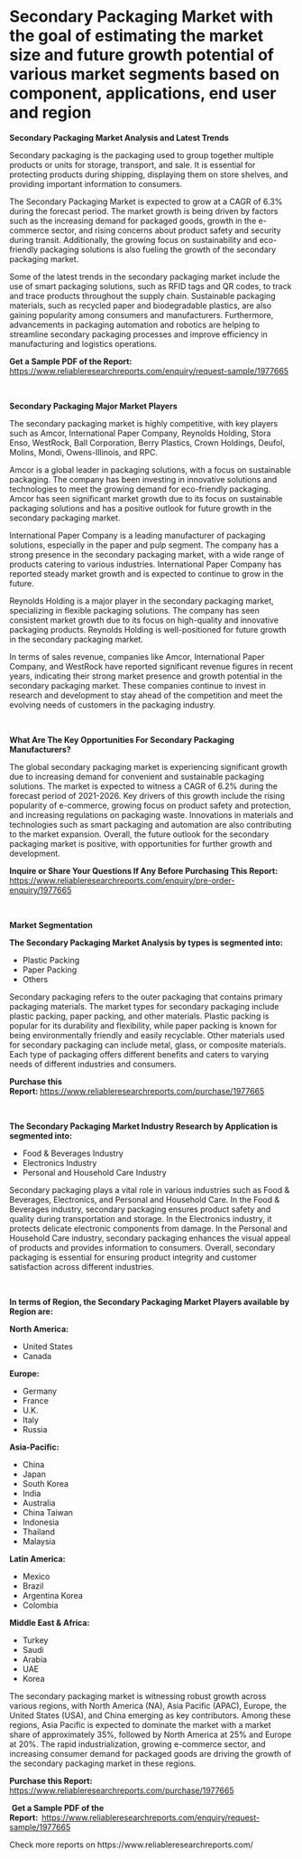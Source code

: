 <p><h1>Secondary Packaging Market with the goal of estimating the market size and future growth potential of various market segments based on component, applications, end user and region</h1></p><p><strong>Secondary Packaging Market Analysis and Latest Trends</strong></p>
<p><p>Secondary packaging is the packaging used to group together multiple products or units for storage, transport, and sale. It is essential for protecting products during shipping, displaying them on store shelves, and providing important information to consumers.</p><p>The Secondary Packaging Market is expected to grow at a CAGR of 6.3% during the forecast period. The market growth is being driven by factors such as the increasing demand for packaged goods, growth in the e-commerce sector, and rising concerns about product safety and security during transit. Additionally, the growing focus on sustainability and eco-friendly packaging solutions is also fueling the growth of the secondary packaging market.</p><p>Some of the latest trends in the secondary packaging market include the use of smart packaging solutions, such as RFID tags and QR codes, to track and trace products throughout the supply chain. Sustainable packaging materials, such as recycled paper and biodegradable plastics, are also gaining popularity among consumers and manufacturers. Furthermore, advancements in packaging automation and robotics are helping to streamline secondary packaging processes and improve efficiency in manufacturing and logistics operations.</p></p>
<p><strong>Get a Sample PDF of the Report:&nbsp;</strong> <a href="https://www.reliableresearchreports.com/enquiry/request-sample/1977665">https://www.reliableresearchreports.com/enquiry/request-sample/1977665</a></p>
<p>&nbsp;</p>
<p><strong>Secondary Packaging Major Market Players</strong></p>
<p><p>The secondary packaging market is highly competitive, with key players such as Amcor, International Paper Company, Reynolds Holding, Stora Enso, WestRock, Ball Corporation, Berry Plastics, Crown Holdings, Deufol, Molins, Mondi, Owens-Illinois, and RPC.</p><p>Amcor is a global leader in packaging solutions, with a focus on sustainable packaging. The company has been investing in innovative solutions and technologies to meet the growing demand for eco-friendly packaging. Amcor has seen significant market growth due to its focus on sustainable packaging solutions and has a positive outlook for future growth in the secondary packaging market.</p><p>International Paper Company is a leading manufacturer of packaging solutions, especially in the paper and pulp segment. The company has a strong presence in the secondary packaging market, with a wide range of products catering to various industries. International Paper Company has reported steady market growth and is expected to continue to grow in the future.</p><p>Reynolds Holding is a major player in the secondary packaging market, specializing in flexible packaging solutions. The company has seen consistent market growth due to its focus on high-quality and innovative packaging products. Reynolds Holding is well-positioned for future growth in the secondary packaging market.</p><p>In terms of sales revenue, companies like Amcor, International Paper Company, and WestRock have reported significant revenue figures in recent years, indicating their strong market presence and growth potential in the secondary packaging market. These companies continue to invest in research and development to stay ahead of the competition and meet the evolving needs of customers in the packaging industry.</p></p>
<p>&nbsp;</p>
<p><strong>What Are The Key Opportunities For Secondary Packaging Manufacturers?</strong></p>
<p><p>The global secondary packaging market is experiencing significant growth due to increasing demand for convenient and sustainable packaging solutions. The market is expected to witness a CAGR of 6.2% during the forecast period of 2021-2026. Key drivers of this growth include the rising popularity of e-commerce, growing focus on product safety and protection, and increasing regulations on packaging waste. Innovations in materials and technologies such as smart packaging and automation are also contributing to the market expansion. Overall, the future outlook for the secondary packaging market is positive, with opportunities for further growth and development.</p></p>
<p><strong>Inquire or Share Your Questions If Any Before Purchasing This Report:</strong> <a href="https://www.reliableresearchreports.com/enquiry/pre-order-enquiry/1977665">https://www.reliableresearchreports.com/enquiry/pre-order-enquiry/1977665</a></p>
<p>&nbsp;</p>
<p><strong>Market Segmentation</strong></p>
<p><strong>The Secondary Packaging Market Analysis by types is segmented into:</strong></p>
<p><ul><li>Plastic Packing</li><li>Paper Packing</li><li>Others</li></ul></p>
<p><p>Secondary packaging refers to the outer packaging that contains primary packaging materials. The market types for secondary packaging include plastic packing, paper packing, and other materials. Plastic packing is popular for its durability and flexibility, while paper packing is known for being environmentally friendly and easily recyclable. Other materials used for secondary packaging can include metal, glass, or composite materials. Each type of packaging offers different benefits and caters to varying needs of different industries and consumers.</p></p>
<p><strong>Purchase this Report:&nbsp;</strong><a href="https://www.reliableresearchreports.com/purchase/1977665">https://www.reliableresearchreports.com/purchase/1977665</a></p>
<p>&nbsp;</p>
<p><strong>The Secondary Packaging Market Industry Research by Application is segmented into:</strong></p>
<p><ul><li>Food & Beverages Industry</li><li>Electronics Industry</li><li>Personal and Household Care Industry</li></ul></p>
<p><p>Secondary packaging plays a vital role in various industries such as Food & Beverages, Electronics, and Personal and Household Care. In the Food & Beverages industry, secondary packaging ensures product safety and quality during transportation and storage. In the Electronics industry, it protects delicate electronic components from damage. In the Personal and Household Care industry, secondary packaging enhances the visual appeal of products and provides information to consumers. Overall, secondary packaging is essential for ensuring product integrity and customer satisfaction across different industries.</p></p>
<p>&nbsp;</p>
<p><strong>In terms of Region, the Secondary Packaging Market Players available by Region are:</strong></p>
<p>
    <p> <strong> North America: </strong>
        <ul>
            <li>United States</li>
            <li>Canada</li>
        </ul>
        </p> 
    <p> <strong> Europe: </strong>
        <ul>
            <li>Germany</li>
            <li>France</li>
            <li>U.K.</li>
            <li>Italy</li>
            <li>Russia</li>
        </ul>
        </p> 
    <p> <strong> Asia-Pacific: </strong>
        <ul>
            <li>China</li>
            <li>Japan</li>
            <li>South Korea</li>
            <li>India</li>
            <li>Australia</li>
            <li>China Taiwan</li>
            <li>Indonesia</li>
            <li>Thailand</li>
            <li>Malaysia</li>
        </ul>
        </p> 
    <p> <strong> Latin America: </strong>
        <ul>
            <li>Mexico</li>
            <li>Brazil</li>
            <li>Argentina Korea</li>
            <li>Colombia</li>
        </ul>
        </p> 
    <p> <strong> Middle East & Africa: </strong>
        <ul>
            <li>Turkey</li>
            <li>Saudi</li>
            <li>Arabia</li>
            <li>UAE</li>
            <li>Korea</li>
        </ul>
    </p>
    </p>
<p><p>The secondary packaging market is witnessing robust growth across various regions, with North America (NA), Asia Pacific (APAC), Europe, the United States (USA), and China emerging as key contributors. Among these regions, Asia Pacific is expected to dominate the market with a market share of approximately 35%, followed by North America at 25% and Europe at 20%. The rapid industrialization, growing e-commerce sector, and increasing consumer demand for packaged goods are driving the growth of the secondary packaging market in these regions.</p></p>
<p><strong>Purchase this Report: </strong><a href="https://www.reliableresearchreports.com/purchase/1977665">https://www.reliableresearchreports.com/purchase/1977665</a></p>
<p>&nbsp;<strong>Get a Sample PDF of the Report:&nbsp;&nbsp;</strong><a href="https://www.reliableresearchreports.com/enquiry/request-sample/1977665">https://www.reliableresearchreports.com/enquiry/request-sample/1977665</a></p>
<p><strong></strong></p>
<p>Check more reports on https://www.reliableresearchreports.com/</p>